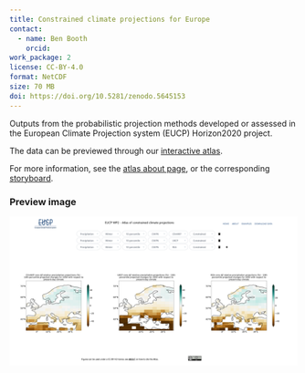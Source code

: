 ```yaml
---
title: Constrained climate projections for Europe
contact:
  - name: Ben Booth
    orcid:
work_package: 2
license: CC-BY-4.0
format: NetCDF
size: 70 MB
doi: https://doi.org/10.5281/zenodo.5645153
---
```


Outputs from the probabilistic projection methods developed or assessed in the
European Climate Projection system (EUCP) Horizon2020 project.
<!--more-->
The data can be previewed through our [interactive atlas](https://eucp-project.github.io/atlas/).

For more information, see the [atlas about page](https://eucp-project.github.io/atlas/about), or the corresponding [storyboard](https://eucp-project.github.io/storyboards/atlas/1_intro).

### Preview image
![preview](atlas.png)
